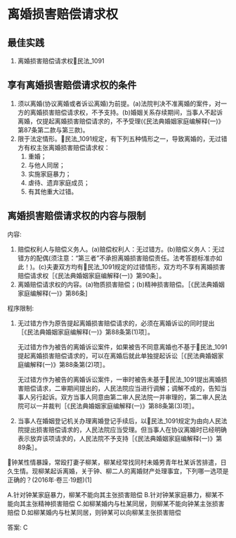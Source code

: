 

# 离婚损害赔偿请求权

## 最佳实践
1. 离婚损害赔偿请求权🚪民法_1091

## 享有离婚损害赔偿请求权的条件

1. 须以离婚(协议离婚或者诉讼离婚)为前提。(a)法院判决不准离婚的案件，对一方的离婚损害赔偿请求权，不予支持。(b)婚姻关系存续期间，当事人不起诉离婚，仅提起离婚损害赔偿请求的，不予受理(《民法典婚姻家庭编解释(一)》第87条第二款与第三款)。
2. 限于法定情形。🚪民法_1091规定，有下列五种情形之一，导致离婚的，无过错方有权主张离婚损害赔偿请求权：
    1. 重婚；
    1. 与他人同居；
    1. 实施家庭暴力；
    1. 虐待、遗弃家庭成员；
    1. 有其他重大过错。



## 离婚损害赔偿请求权的内容与限制
内容:

1. 赔偿权利人与赔偿义务人。(a)赔偿权利人：无过错方。(b)赔偿义务人：无过错方的配偶(须注意：“第三者”不承担离婚损害赔偿责任。法考答题标准亦如此！)。(c)夫妻双方均有🚪民法_1091规定的过错情形，双方均不享有离婚损害赔偿请求权［《民法典婚姻家庭编解释(一)》第90条］。
2. 离婚赔偿请求权的内容。(a)物质损害赔偿；(b)精神损害赔偿。［《民法典婚姻家庭编解释(一)》第86条]




程序限制:

1. 无过错方作为原告提起离婚损害赔偿请求的，必须在离婚诉讼的同时提出［《民法典婚姻家庭编解释(一)》第88条第(1)项］。

    无过错方作为被告的离婚诉讼案件，如果被告不同意离婚也不基于🚪民法_1091提起离婚损害赔偿请求的，可以在离婚后就此单独提起诉讼［《民法典婚姻家庭编解释(一)》第88条第(2)项］。

    无过错方作为被告的离婚诉讼案件，一审时被告未基于🚪民法_1091提出离婚损害赔偿请求，二审期间提出的，人民法院应当进行调解；调解不成的，告知当事人另行起诉。双方当事人同意由第二审人民法院一并审理的，第二审人民法院可以一并裁判［《民法典婚姻家庭编解释(一)》第88条第(3)项］。


2. 当事人在婚姻登记机关办理离婚登记手续后，以🚪民法_1091规定为由向人民法院提出损害赔偿请求的，人民法院应当受理。但当事人在协议离婚时已经明确表示放弃该项请求的，人民法院不予支持［《民法典婚姻家庭编解释(一)》第89条］。


🍐钟某性情暴躁，常殴打妻子柳某，柳某经常找同村未婚男青年杜某诉苦排遣，日久生情。现柳某起诉离婚，关于钟、柳二人的离婚财产处理事宜，下列哪一选项是正确的？(2016年·卷三·19题)(1]

A.针对钟某家庭暴力，柳某不能向其主张损害赔偿
B.针对钟某家庭暴力，柳某不能向其主张精神损害赔偿
C.如柳某婚内与杜某同居，则柳某不能向钟某主张损害赔偿
D.如柳某婚内与杜某同居，则钟某可以向柳某主张损害赔偿

答案: C






















































